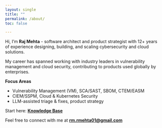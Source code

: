 ```yaml
---
layout: single
title: ""
permalink: /about/
toc: false

---
```


Hi, I’m **Raj Mehta** - software architect and product strategist with 12+ years of experience designing, building, and scaling cybersecurity and cloud solutions.  

My career has spanned working with industry leaders in vulnerability management and cloud security, contributing to products used globally by enterprises.

**Focus Areas**  
- Vulnerability Management (VM), SCA/SAST, SBOM, CTEM/EASM  
- CIEM/SSPM, Cloud & Kubernetes Security  
- LLM-assisted triage & fixes, product strategy  

Start here: **[Knowledge Base](/kb/)**  

Feel free to connect with me at **rm.rmehta01@gmail.com**
